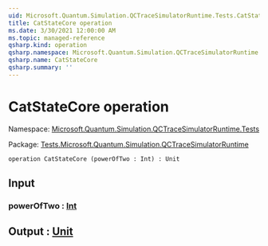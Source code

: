 ```yaml
---
uid: Microsoft.Quantum.Simulation.QCTraceSimulatorRuntime.Tests.CatStateCore
title: CatStateCore operation
ms.date: 3/30/2021 12:00:00 AM
ms.topic: managed-reference
qsharp.kind: operation
qsharp.namespace: Microsoft.Quantum.Simulation.QCTraceSimulatorRuntime.Tests
qsharp.name: CatStateCore
qsharp.summary: ''
---
```


# CatStateCore operation

Namespace: [Microsoft.Quantum.Simulation.QCTraceSimulatorRuntime.Tests](xref:Microsoft.Quantum.Simulation.QCTraceSimulatorRuntime.Tests)

Package: [Tests.Microsoft.Quantum.Simulation.QCTraceSimulatorRuntime](https://nuget.org/packages/Tests.Microsoft.Quantum.Simulation.QCTraceSimulatorRuntime)




```qsharp
operation CatStateCore (powerOfTwo : Int) : Unit
```


## Input

### powerOfTwo : [Int](xref:microsoft.quantum.lang-ref.int)





## Output : [Unit](xref:microsoft.quantum.lang-ref.unit)

